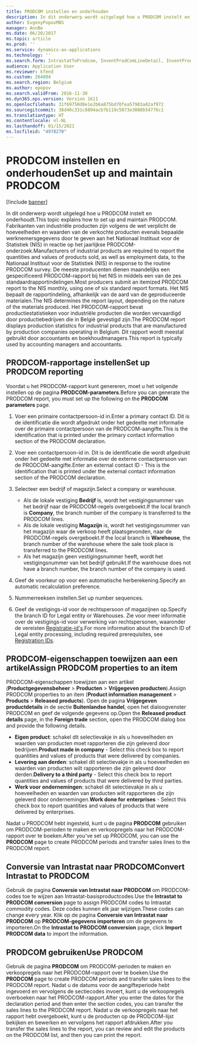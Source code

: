 ```yaml
---
title: PRODCOM instellen en onderhouden
description: In dit onderwerp wordt uitgelegd hoe u PRODCOM instelt en onderhoudt in Microsoft Dynamics 365 Finance.
author: EvgenyPopovMBS
manager: AnnBe
ms.date: 06/20/2017
ms.topic: article
ms.prod: ''
ms.service: dynamics-ax-applications
ms.technology: ''
ms.search.form: IntrastatToProdcom, InventProdComLineDetail, InventProdComLineWithCode, InventProdComParameters, InventProdComTable
audience: Application User
ms.reviewer: kfend
ms.custom: 264804
ms.search.region: Belgium
ms.author: epopov
ms.search.validFrom: 2016-11-30
ms.dyn365.ops.version: Version 1611
ms.openlocfilehash: 31f69750d8e1e2b6a875bd70fea57983a82af972
ms.sourcegitcommit: 38d40c331c8894acb7b119c5073e3088b54776c1
ms.translationtype: HT
ms.contentlocale: nl-NL
ms.lasthandoff: 01/15/2021
ms.locfileid: "4978270"
---
```

# <a name="set-up-and-maintain-prodcom"></a><span data-ttu-id="75e11-103">PRODCOM instellen en onderhouden</span><span class="sxs-lookup"><span data-stu-id="75e11-103">Set up and maintain PRODCOM</span></span>

[!include [banner](../includes/banner.md)]

<span data-ttu-id="75e11-104">In dit onderwerp wordt uitgelegd hoe u PRODCOM instelt en onderhoudt.</span><span class="sxs-lookup"><span data-stu-id="75e11-104">This topic explains how to set up and maintain PRODCOM.</span></span> <span data-ttu-id="75e11-105">Fabrikanten van industriële producten zijn volgens de wet verplicht de hoeveelheden en waarden van de verkochte producten evenals bepaalde werknemersgegevens door te geven aan het Nationaal Instituut voor de Statistiek (NIS) in reactie op het jaarlijkse PRODCOM-onderzoek.</span><span class="sxs-lookup"><span data-stu-id="75e11-105">Manufacturers of industrial products are required to report the quantities and values of products sold, as well as employment data, to the Nationaal Instituut voor de Statistiek (NIS) in response to the routine PRODCOM survey.</span></span> <span data-ttu-id="75e11-106">De meeste producenten dienen maandelijks een gespecificeerd PRODCOM-rapport bij het NIS in middels een van de zes standaardrapportindelingen.</span><span class="sxs-lookup"><span data-stu-id="75e11-106">Most producers submit an itemized PRODCOM report to the NIS monthly, using one of six standard report formats.</span></span> <span data-ttu-id="75e11-107">Het NIS bepaalt de rapportindeling, afhankelijk van de aard van de geproduceerde materialen.</span><span class="sxs-lookup"><span data-stu-id="75e11-107">The NIS determines the report layout, depending on the nature of the materials produced.</span></span> <span data-ttu-id="75e11-108">Het PRODCOM-rapport bevat productiestatistieken voor industriële producten die worden vervaardigd door productiebedrijven die in België gevestigd zijn.</span><span class="sxs-lookup"><span data-stu-id="75e11-108">The PRODCOM report displays production statistics for industrial products that are manufactured by production companies operating in Belgium.</span></span> <span data-ttu-id="75e11-109">Dit rapport wordt meestal gebruikt door accountants en boekhoudmanagers.</span><span class="sxs-lookup"><span data-stu-id="75e11-109">This report is typically used by accounting managers and accountants.</span></span>

## <a name="set-up-prodcom-reporting"></a><span data-ttu-id="75e11-110">PRODCOM-rapportage instellen</span><span class="sxs-lookup"><span data-stu-id="75e11-110">Set up PRODCOM reporting</span></span>
<span data-ttu-id="75e11-111">Voordat u het PRODCOM-rapport kunt genereren, moet u het volgende instellen op de pagina **PRODCOM-parameters**.</span><span class="sxs-lookup"><span data-stu-id="75e11-111">Before you can generate the PRODCOM report, you must set up the following on the **PRODCOM parameters** page.</span></span>

1.  <span data-ttu-id="75e11-112">Voer een primaire contactpersoon-id in.</span><span class="sxs-lookup"><span data-stu-id="75e11-112">Enter a primary contact ID.</span></span> <span data-ttu-id="75e11-113">Dit is de identificatie die wordt afgedrukt onder het gedeelte met informatie over de primaire contactpersoon van de PRODCOM-aangifte.</span><span class="sxs-lookup"><span data-stu-id="75e11-113">This is the identification that is printed under the primary contact information section of the PRODCOM declaration.</span></span>
2.  <span data-ttu-id="75e11-114">Voer een contactpersoon-id in. Dit is de identificatie die wordt afgedrukt onder het gedeelte met informatie over de externe contactpersoon van de PRODCOM-aangifte.</span><span class="sxs-lookup"><span data-stu-id="75e11-114">Enter an external contact ID - This is the identification that is printed under the external contact information section of the PRODCOM declaration.</span></span>
3.  <span data-ttu-id="75e11-115">Selecteer een bedrijf of magazijn.</span><span class="sxs-lookup"><span data-stu-id="75e11-115">Select a company or warehouse.</span></span>
    -   <span data-ttu-id="75e11-116">Als de lokale vestiging **Bedrijf** is, wordt het vestigingsnummer van het bedrijf naar de PRODCOM-regels overgeboekt.</span><span class="sxs-lookup"><span data-stu-id="75e11-116">If the local branch is **Company**, the branch number of the company is transferred to the PRODCOM lines.</span></span>
    -   <span data-ttu-id="75e11-117">Als de lokale vestiging **Magazijn** is, wordt het vestigingsnummer van het magazijn waar de verkoop heeft plaatsgevonden, naar de PRODCOM-regels overgeboekt.</span><span class="sxs-lookup"><span data-stu-id="75e11-117">If the local branch is **Warehouse**, the branch number of the warehouse where the sale took place is transferred to the PRODCOM lines.</span></span>
    -   <span data-ttu-id="75e11-118">Als het magazijn geen vestigingsnummer heeft, wordt het vestigingsnummer van het bedrijf gebruikt.</span><span class="sxs-lookup"><span data-stu-id="75e11-118">If the warehouse does not have a branch number, the branch number of the company is used.</span></span>

4.  <span data-ttu-id="75e11-119">Geef de voorkeur op voor een automatische herberekening.</span><span class="sxs-lookup"><span data-stu-id="75e11-119">Specify an automatic recalculation preference.</span></span>
5.  <span data-ttu-id="75e11-120">Nummerreeksen instellen.</span><span class="sxs-lookup"><span data-stu-id="75e11-120">Set up number sequences.</span></span>
6.  <span data-ttu-id="75e11-121">Geef de vestigings-id voor de rechtspersoon of magazijnen op.</span><span class="sxs-lookup"><span data-stu-id="75e11-121">Specify the branch ID for Legal entity or Warehouses.</span></span> <span data-ttu-id="75e11-122">Zie voor meer informatie over de vestigings-id voor verwerking van rechtspersonen, waaronder de vereisten [Registratie-id's](emea-registration-ids.md).</span><span class="sxs-lookup"><span data-stu-id="75e11-122">For more information about the branch ID of Legal entity processing, including required prerequisites, see [Registration IDs](emea-registration-ids.md).</span></span>

## <a name="assign-prodcom-properties-to-an-item"></a><span data-ttu-id="75e11-123">PRODCOM-eigenschappen toewijzen aan een artikel</span><span class="sxs-lookup"><span data-stu-id="75e11-123">Assign PRODCOM properties to an item</span></span>
<span data-ttu-id="75e11-124">PRODCOM-eigenschappen toewijzen aan een artikel (**Productgegevensbeheer** &gt; **Producten** &gt; **Vrijgegeven producten**).</span><span class="sxs-lookup"><span data-stu-id="75e11-124">Assign PRODCOM properties to an item (**Product information management** &gt; **Products** &gt; **Released products**).</span></span> <span data-ttu-id="75e11-125">Open de pagina **Vrijgegeven productdetails** in de sectie **Buitenlandse handel**, open het dialoogvenster PRODCOM en geef de volgende gegevens op.</span><span class="sxs-lookup"><span data-stu-id="75e11-125">Open the **Released product details** page, in the **Foreign trade** section, open the PRODCOM dialog box and provide the following details.</span></span>

-   <span data-ttu-id="75e11-126">**Eigen product**: schakel dit selectievakje in als u hoeveelheden en waarden van producten moet rapporteren die zijn geleverd door bedrijven.</span><span class="sxs-lookup"><span data-stu-id="75e11-126">**Product made in company** - Select this check box to report quantities and values of products that were delivered by companies.</span></span>
-   <span data-ttu-id="75e11-127">**Levering aan derden**: schakel dit selectievakje in als u hoeveelheden en waarden van producten wilt rapporteren die zijn geleverd door derden.</span><span class="sxs-lookup"><span data-stu-id="75e11-127">**Delivery to a third party** - Select this check box to report quantities and values of products that were delivered by third parties.</span></span>
-   <span data-ttu-id="75e11-128">**Werk voor** **ondernemingen**: schakel dit selectievakje in als u hoeveelheden en waarden van producten wilt rapporteren die zijn geleverd door ondernemingen.</span><span class="sxs-lookup"><span data-stu-id="75e11-128">**Work done for** **enterprises** - Select this check box to report quantities and values of products that were delivered by enterprises.</span></span>

<span data-ttu-id="75e11-129">Nadat u PRODCOM hebt ingesteld, kunt u de pagina **PRODCOM** gebruiken om PRODCOM-perioden te maken en verkoopregels naar het PRODCOM-rapport over te boeken.</span><span class="sxs-lookup"><span data-stu-id="75e11-129">After you've set up PRODCOM, you can use the **PRODCOM** page to create PRODCOM periods and transfer sales lines to the PRODCOM report.</span></span>

## <a name="convert-intrastat-to-prodcom"></a><span data-ttu-id="75e11-130">Conversie van Intrastat naar PRODCOM</span><span class="sxs-lookup"><span data-stu-id="75e11-130">Convert Intrastat to PRODCOM</span></span>
<span data-ttu-id="75e11-131">Gebruik de pagina **Conversie van Intrastat naar PRODCOM** om PRODCOM-codes toe te wijzen aan Intrastat-basisproductcodes.</span><span class="sxs-lookup"><span data-stu-id="75e11-131">Use the **Intrastat to PRODCOM conversion** page to assign PRODCOM codes to Intrastat commodity codes.</span></span> <span data-ttu-id="75e11-132">Deze codes kunnen elk jaar wijzigen.</span><span class="sxs-lookup"><span data-stu-id="75e11-132">These codes can change every year.</span></span> <span data-ttu-id="75e11-133">Klik op de pagina **Conversie van Intrastat naar PRODCOM** op **PRODCOM-gegevens importeren** om de gegevens te importeren.</span><span class="sxs-lookup"><span data-stu-id="75e11-133">On the **Intrastat to PRODCOM conversion** page, click **Import PRODCOM data** to import the information.</span></span>

## <a name="use-prodcom"></a><span data-ttu-id="75e11-134">PRODCOM gebruiken</span><span class="sxs-lookup"><span data-stu-id="75e11-134">Use PRODCOM</span></span>
<span data-ttu-id="75e11-135">Gebruik de pagina **PRODCOM** om PRODCOM-perioden te maken en verkoopregels naar het PRODCOM-rapport over te boeken.</span><span class="sxs-lookup"><span data-stu-id="75e11-135">Use the **PRODCOM** page to create PRODCOM periods and transfer sales lines to the PRODCOM report.</span></span> <span data-ttu-id="75e11-136">Nadat u de datums voor de aangifteperiode hebt ingevoerd en vervolgens de sectiecodes invoert, kunt u de verkoopregels overboeken naar het PRODCOM-rapport.</span><span class="sxs-lookup"><span data-stu-id="75e11-136">After you enter the dates for the declaration period and then enter the section codes, you can transfer the sales lines to the PRODCOM report.</span></span> <span data-ttu-id="75e11-137">Nadat u de verkoopregels naar het rapport hebt overgeboekt, kunt u de producten op de PRODCOM-lijst bekijken en bewerken en vervolgens het rapport afdrukken.</span><span class="sxs-lookup"><span data-stu-id="75e11-137">After you transfer the sales lines to the report, you can review and edit the products on the PRODCOM list, and then you can print the report.</span></span>



